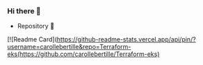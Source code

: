 ### Hi there 👋



- Repository 🔭

[![Readme Card](https://github-readme-stats.vercel.app/api/pin/?username=carollebertille&repo=Terraform-eks(https://github.com/carollebertille/Terraform-eks)



